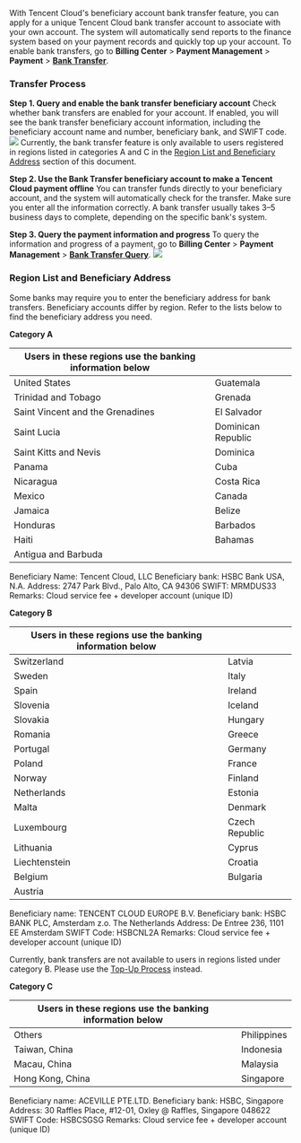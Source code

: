 With Tencent Cloud's beneficiary account bank transfer feature, you can apply for a unique Tencent Cloud bank transfer account to associate with your own account. The system will automatically send reports to the finance system based on your payment records and quickly top up your account. To enable bank transfers, go to **Billing Center** > **Payment Management** > **Payment** > **[Bank Transfer](https://console.tencentcloud.com/expense/recharge)**.

### Transfer Process
**Step 1. Query and enable the bank transfer beneficiary account**
Check whether bank transfers are enabled for your account. If enabled, you will see the bank transfer beneficiary account information, including the beneficiary account name and number, beneficiary bank, and SWIFT code.
![](https://main.qcloudimg.com/raw/e82eae0a3c87101a6170dabfa8869e0a.png)
Currently, the bank transfer feature is only available to users registered in regions listed in categories A and C in the [Region List and Beneficiary Address](#Region-List-and-Beneficiary-Address) section of this document.

**Step 2. Use the Bank Transfer beneficiary account to make a Tencent Cloud payment offline**
You can transfer funds directly to your beneficiary account, and the system will automatically check for the transfer. Make sure you enter all the information correctly.
A bank transfer usually takes 3–5 business days to complete, depending on the specific bank's system.

**Step 3. Query the payment information and progress**
To query the information and progress of a payment, go to **Billing Center** > **Payment Management** > **[Bank Transfer Query](https://console.cloud.tencent.com/expense/payment/transfer)**.
![](https://main.qcloudimg.com/raw/ac511d34324359d3ef2914d6477fbdb4.png)


### Region List and Beneficiary Address
Some banks may require you to enter the beneficiary address for bank transfers. Beneficiary accounts differ by region. Refer to the lists below to find the beneficiary address you need.

 
**Category A**

| Users in these regions use the banking information below |  |
|---------|---------|
| United States | Guatemala |
| Trinidad and Tobago | Grenada |
| Saint Vincent and the Grenadines | El Salvador |
| Saint Lucia | Dominican Republic |
| Saint Kitts and Nevis | Dominica |
| Panama | Cuba |
| Nicaragua | Costa Rica|
| Mexico | Canada |
| Jamaica | Belize|
| Honduras | Barbados|
| Haiti | Bahamas |
| Antigua and Barbuda | |

Beneficiary Name: Tencent Cloud, LLC
Beneficiary bank: HSBC Bank USA, N.A.
Address: 2747 Park Blvd., Palo Alto, CA 94306
SWIFT: MRMDUS33
Remarks: Cloud service fee + developer account (unique ID)

 
**Category B**

| Users in these regions use the banking information below |  | 
|---------|---------|
| Switzerland | Latvia |
| Sweden | Italy |
| Spain | Ireland |
| Slovenia | Iceland |
| Slovakia | Hungary |
| Romania | Greece |
| Portugal | Germany |
| Poland | France |
| Norway | Finland |
| Netherlands | Estonia |
| Malta | Denmark |
| Luxembourg | Czech Republic |
| Lithuania | Cyprus |
| Liechtenstein | Croatia |
| Belgium | Bulgaria |
| Austria |  

Beneficiary name: TENCENT CLOUD EUROPE B.V. 
Beneficiary bank: HSBC BANK PLC, Amsterdam z.o. The Netherlands
Address: De Entree 236, 1101 EE Amsterdam 
SWIFT Code: HSBCNL2A
Remarks: Cloud service fee + developer account (unique ID)

Currently, bank transfers are not available to users in regions listed under category B. Please use the [Top-Up Process](https://intl.cloud.tencent.com/document/product/555/11319?lang=en&pg=) instead.

 
**Category C**

| Users in these regions use the banking information below |  | 
|---------|---------|
| Others | Philippines | 
| Taiwan, China | Indonesia | 
| Macau, China | Malaysia | 
| Hong Kong, China | Singapore | 

Beneficiary name: ACEVILLE PTE.LTD.
Beneficiary bank: HSBC, Singapore
Address: 30 Raffles Place, #12-01, Oxley @ Raffles, Singapore 048622
SWIFT Code: HSBCSGSG
Remarks: Cloud service fee + developer account (unique ID)

